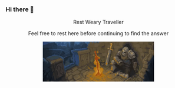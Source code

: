 ### Hi there 👋

<p align="center">
Rest Weary Traveller
</p>
<p align="center">
Feel free to rest here before continuing to find the answer
</p>

<p align="center">
  <img width="60%" src='/images/warrior rest wide.gif'/>
</p>


<!--
**arrofirezasatria/arrofirezasatria** is a ✨ _special_ ✨ repository because its `README.md` (this file) appears on your GitHub profile.

Here are some ideas to get you started:

- 🔭 I’m currently working on ...
- 🌱 I’m currently learning ...
- 👯 I’m looking to collaborate on ...
- 🤔 I’m looking for help with ...
- 💬 Ask me about ...
- 📫 How to reach me: ...
- 😄 Pronouns: ...
- ⚡ Fun fact: ...
-->
